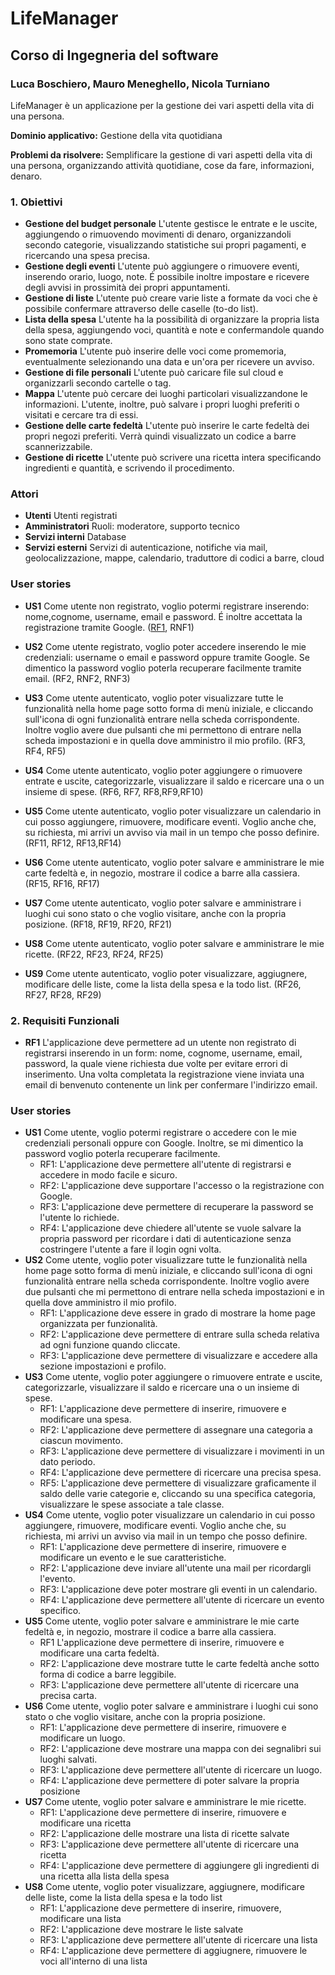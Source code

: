# LifeManager

## Corso di Ingegneria del software

### Luca Boschiero, Mauro Meneghello, Nicola Turniano

LifeManager è un applicazione per la gestione dei vari aspetti della vita di una persona.

**Dominio applicativo:** Gestione della vita quotidiana

**Problemi da risolvere:** Semplificare la gestione di vari aspetti della vita di una persona, organizzando attività quotidiane, cose da fare, informazioni, denaro.


### 1. Obiettivi
  * **Gestione del budget personale**
    L'utente gestisce le entrate e le uscite, aggiungendo o rimuovendo movimenti di denaro, organizzandoli secondo categorie, visualizzando statistiche sui propri         pagamenti, e ricercando una spesa precisa.
  * **Gestione degli eventi**
    L'utente può aggiungere o rimuovere eventi, inserendo orario, luogo, note. É possibile inoltre impostare e ricevere degli avvisi in prossimità dei propri           appuntamenti.
  * **Gestione di liste**
    L'utente può creare varie liste a formate da voci che è possibile confermare attraverso delle caselle (to-do list).
  * **Lista della spesa**
    L'utente ha la possibilità di organizzare la propria lista della spesa, aggiungendo voci, quantità e note e confermandole quando sono state comprate. 
  * **Promemoria**
    L'utente può inserire delle voci come promemoria, eventualmente selezionando una data e un'ora per ricevere un avviso.
  * **Gestione di file personali**
    L'utente può caricare file sul cloud e organizzarli secondo cartelle o tag.
  * **Mappa**
    L'utente può cercare dei luoghi particolari visualizzandone le informazioni. L'utente, inoltre, può salvare i propri luoghi preferiti o visitati e cercare tra di essi.
  * **Gestione delle carte fedeltà**
    L'utente può inserire le carte fedeltà dei propri negozi preferiti. Verrà quindi visualizzato un codice a barre scannerizzabile.
  * **Gestione di ricette**
    L'utente può scrivere una ricetta intera specificando ingredienti e quantità, e scrivendo il procedimento.

### Attori

  * **Utenti**
    Utenti registrati
  * **Amministratori**
    Ruoli: moderatore, supporto tecnico
  * **Servizi interni**
    Database
  * **Servizi esterni**
    Servizi di autenticazione, notifiche via mail, geolocalizzazione, mappe, calendario, traduttore di codici a barre, cloud

### User stories
 * **US1**
   Come utente non registrato, voglio potermi registrare inserendo: nome,cognome, username, email e password. É inoltre accettata la registrazione tramite Google. ([RF1](#RF1), RNF1)
   
 * **US2**
   Come utente registrato, voglio poter accedere inserendo le mie credenziali: username o email e password oppure tramite Google. Se dimentico la password voglio poterla recuperare facilmente tramite email. (RF2, RNF2, RNF3)
   
 * **US3** 
   Come utente autenticato, voglio poter visualizzare tutte le funzionalità nella home page sotto forma di menù iniziale, e cliccando sull'icona di ogni funzionalità entrare nella scheda corrispondente. Inoltre voglio avere due pulsanti che mi permettono di entrare nella scheda impostazioni e in quella dove amministro il mio profilo. (RF3, RF4, RF5)
 
 * **US4**
   Come utente autenticato, voglio poter aggiungere o rimuovere entrate e uscite, categorizzarle, visualizzare il saldo e ricercare una o un insieme di spese. (RF6, RF7, RF8,RF9,RF10)
   
 * **US5**
   Come utente autenticato, voglio poter visualizzare un calendario in cui posso aggiungere, rimuovere, modificare eventi. Voglio anche che, su richiesta, mi arrivi un avviso via mail in un tempo che posso definire. (RF11, RF12, RF13,RF14)
   
 * **US6**
      Come utente autenticato, voglio poter salvare e amministrare le mie carte fedeltà e, in  negozio, mostrare il codice a barre alla cassiera. (RF15, RF16, RF17)
      
 * **US7**
   Come utente autenticato, voglio poter salvare e amministrare i luoghi cui sono stato o che voglio visitare, anche con la propria posizione. (RF18, RF19, RF20, RF21)
   
 * **US8**
   Come utente autenticato, voglio poter salvare e amministrare le mie ricette. (RF22, RF23, RF24, RF25)
   
 * **US9**
   Come utente autenticato, voglio poter visualizzare, aggiugnere, modificare delle liste, come la lista della spesa e la todo list. (RF26, RF27, RF28, RF29)
   
### 2. Requisiti Funzionali
<a name=RF1></a>
 * **RF1**
   L'applicazione deve permettere ad un utente non registrato di registrarsi inserendo in un form: nome, cognome, username, email, password, la quale viene richiesta due volte per evitare errori di inserimento. Una volta completata la registrazione viene inviata una email di benvenuto contenente un link per confermare l'indirizzo email.



### User stories

 * **US1**
   Come utente, voglio potermi registrare o accedere con le mie credenziali personali oppure con Google. Inoltre, se mi dimentico la password voglio poterla recuperare facilmente.
   * RF1: L'applicazione deve permettere all'utente di registrarsi e accedere in modo facile e sicuro.
   * RF2: L'applicazione deve supportare l'accesso o la registrazione con Google.
   * RF3: L'applicazione deve permettere di recuperare la password se l'utente lo richiede.
   * RF4: L'applicazione deve chiedere all'utente se vuole salvare la propria password per ricordare i dati di autenticazione senza costringere l'utente a fare il login ogni volta.
 * **US2**
   Come utente, voglio poter visualizzare tutte le funzionalità nella home page sotto forma di menù iniziale, e cliccando sull'icona di ogni funzionalità entrare nella scheda corrispondente. Inoltre voglio avere due pulsanti che mi permettono di entrare nella scheda impostazioni e in quella dove amministro il mio profilo.
   * RF1: L'applicazione deve essere in grado di mostrare la home page organizzata per funzionalità.
   * RF2: L'applicazione deve permettere di entrare sulla scheda relativa ad ogni funzione quando cliccate.
   * RF3: L'applicazione deve permettere di visualizzare e accedere alla sezione impostazioni e profilo.
 * **US3**
   Come utente, voglio poter aggiungere o rimuovere entrate e uscite, categorizzarle, visualizzare il saldo e ricercare una o un insieme di spese.
   * RF1: L'applicazione deve permettere di inserire, rimuovere e modificare una spesa.
   * RF2: L'applicazione deve permettere di assegnare una categoria a ciascun movimento.
   * RF3: L'applicazione deve permettere di visualizzare i movimenti in un dato periodo.
   * RF4: L'applicazione deve permettere di ricercare una precisa spesa.
   * RF5: L'applicazione deve permettere di visualizzare graficamente il saldo delle varie categorie e, cliccando su una specifica categoria, visualizzare le spese associate a tale classe.
 * **US4**
   Come utente, voglio poter visualizzare un calendario in cui posso aggiungere, rimuovere, modificare eventi. Voglio anche che, su richiesta, mi arrivi un avviso via mail in un tempo che posso definire. 
   * RF1: L'applicazione deve permettere di inserire, rimuovere e modificare un evento e le sue caratteristiche.
   * RF2: L'applicazione deve inviare all'utente una mail per ricordargli l'evento.
   * RF3: L'applicazione deve poter mostrare gli eventi in un calendario.
   * RF4: L'applicazione deve permettere all'utente di ricercare un evento specifico. 
 * **US5**
   Come utente, voglio poter salvare e amministrare le mie carte fedeltà e, in  negozio, mostrare il codice a barre alla cassiera.
   * RF1 L'applicazione deve permettere di inserire, rimuovere e modificare una carta fedeltà.
   * RF2: L'applicazione deve mostrare tutte le carte fedeltà anche sotto forma di codice a barre leggibile.
   * RF3: L'applicazione deve permettere all'utente di ricercare una precisa carta.
 * **US6**
   Come utente, voglio poter salvare e amministrare i luoghi cui sono stato o che voglio visitare, anche con la propria posizione.
   * RF1: L'applicazione deve permettere di inserire, rimuovere e modificare un luogo.
   * RF2: L'applicazione deve mostrare una mappa con dei segnalibri sui luoghi salvati.
   * RF3: L'applicazione deve permettere all'utente di ricercare un luogo.
   * RF4: L'applicazione deve permettere di poter salvare la propria posizione
 * **US7**
   Come utente, voglio poter salvare e amministrare le mie ricette.
   * RF1: L'applicazione deve permettere di inserire, rimuovere e modificare una ricetta
   * RF2: L'applicazione delle mostrare una lista di ricette salvate
   * RF3: L'applicazione deve permettere all'utente di ricercare una ricetta
   * RF4: L'applicazione deve permettere di aggiungere gli ingredienti di una ricetta alla lista della spesa
 * **US8**
   Come utente, voglio poter visualizzare, aggiugnere, modificare delle liste, come la lista della spesa e la todo list
   * RF1: L'applicazione deve permettere di inserire, rimuovere, modificare una lista
   * RF2: L'applicazione deve mostrare le liste salvate
   * RF3: L'applicazione deve permettere all'utente di ricercare una lista
   * RF4: L'applicazione deve permettere di aggiugnere, rimuovere le voci all'interno di una lista

